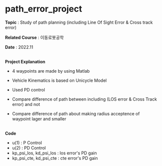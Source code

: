 # path_error_project

 
 <b>Topic</b> : Study of path planning (including Line Of Sight Error & Cross track error)

<b>Related Course</b> : 이동로봇공학

<b>Date</b> : 2022.11


<br>
<b>Project Explanation</b>  

- 4 waypoints are made by using Matlab

- Vehicle Kinematics is based on Unicycle Model
  
- Used PD control  
- Compare difference of path between including (LOS error & Cross Track error) and not  
- Compare difference of path about making radius acceptence of waypoint lager and smaller  


<br>
<b>Code</b>  

- u(1) : P Control  
- u(2) : PD Control  
- kp_psi_los, kd_psi_los : los error's PD gain  
- kp_psi_cte, kd_psi_cte : cte error's PD gain  
